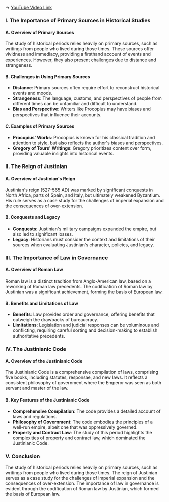 -> [YouTube Video Link](https://www.youtube.com/watch?v=pbN8OTHecuI&list=PL851F45079A91C3F2&index=9&pp=iAQB)

### I. The Importance of Primary Sources in Historical Studies
#### A. Overview of Primary Sources

The study of historical periods relies heavily on primary sources, such as writings from people who lived during those times. These sources offer vividness and immediacy, providing a firsthand account of events and experiences. However, they also present challenges due to distance and strangeness.

#### B. Challenges in Using Primary Sources
- **Distance**: Primary sources often require effort to reconstruct historical events and moods.
- **Strangeness**: The language, customs, and perspectives of people from different times can be unfamiliar and difficult to understand.
- **Bias and Perspective**: Writers like Procopius may have biases and perspectives that influence their accounts.

#### C. Examples of Primary Sources
- **Procopius' Works**: Procopius is known for his classical tradition and attention to style, but also reflects the author's biases and perspectives.
- **Gregory of Tours' Writings**: Gregory prioritizes content over form, providing valuable insights into historical events.

### II. The Reign of Justinian
#### A. Overview of Justinian's Reign

Justinian's reign (527-565 AD) was marked by significant conquests in North Africa, parts of Spain, and Italy, but ultimately weakened Byzantium. His rule serves as a case study for the challenges of imperial expansion and the consequences of over-extension.

#### B. Conquests and Legacy
- **Conquests**: Justinian's military campaigns expanded the empire, but also led to significant losses.
- **Legacy**: Historians must consider the context and limitations of their sources when evaluating Justinian's character, policies, and legacy.

### III. The Importance of Law in Governance
#### A. Overview of Roman Law

Roman law is a distinct tradition from Anglo-American law, based on a reworking of Roman law precedents. The codification of Roman law by Justinian was a significant achievement, forming the basis of European law.

#### B. Benefits and Limitations of Law
- **Benefits**: Law provides order and governance, offering benefits that outweigh the drawbacks of bureaucracy.
- **Limitations**: Legislation and judicial responses can be voluminous and conflicting, requiring careful sorting and decision-making to establish authoritative precedents.

### IV. The Justinianic Code
#### A. Overview of the Justinianic Code

The Justinianic Code is a comprehensive compilation of laws, comprising five books, including statutes, responsae, and new laws. It reflects a consistent philosophy of government where the Emperor was seen as both servant and master of the law.

#### B. Key Features of the Justinianic Code
- **Comprehensive Compilation**: The code provides a detailed account of laws and regulations.
- **Philosophy of Government**: The code embodies the principles of a well-run empire, albeit one that was oppressively governed.
- **Property and Contract Law**: The study of this period highlights the complexities of property and contract law, which dominated the Justinianic Code.

### V. Conclusion
The study of historical periods relies heavily on primary sources, such as writings from people who lived during those times. The reign of Justinian serves as a case study for the challenges of imperial expansion and the consequences of over-extension. The importance of law in governance is evident through the codification of Roman law by Justinian, which formed the basis of European law.
